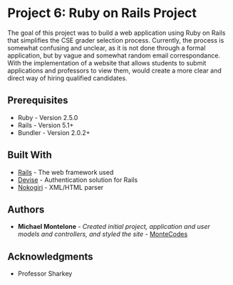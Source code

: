 # Project 6: Ruby on Rails Project

The goal of this project was to build a web application using Ruby on Rails that simplifies the CSE grader selection process. Currently, the process is somewhat confusing and unclear, as it is not done through a formal application, but by vague and somewhat random email correspondance. With the implementation of a website that allows students to submit applications and professors to view them, would create a more clear and direct way of hiring qualified candidates.

## Prerequisites

* Ruby - Version 2.5.0
* Rails - Version 5.1+
* Bundler - Version 2.0.2+

## Built With

* [Rails](https://rubyonrails.org/) - The web framework used
* [Devise](https://github.com/plataformatec/devise) - Authentication solution for Rails
* [Nokogiri](https://nokogiri.org/) - XML/HTML parser

## Authors

* **Michael Montelone** - *Created initial project, application and user models and controllers, and styled the site* - [MonteCodes](https://github.com/MonteCodes)

## Acknowledgments

* Professor Sharkey
